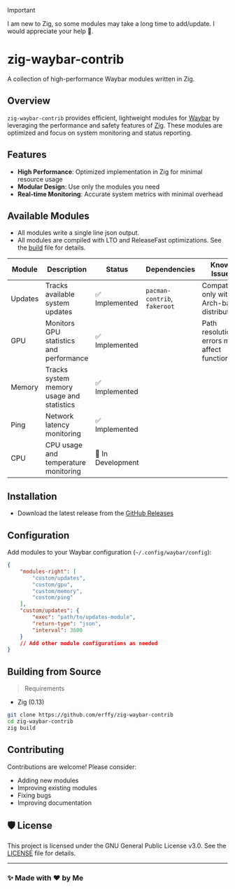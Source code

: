 > [!IMPORTANT]
> I am new to Zig, so some modules may take a long time to add/update. I would appreciate your help 🥰.

# zig-waybar-contrib
A collection of high-performance Waybar modules written in Zig.

## Overview
`zig-waybar-contrib` provides efficient, lightweight modules for [Waybar](https://github.com/Alexays/Waybar) by leveraging the performance and safety features of [Zig](https://ziglang.org/). These modules are optimized and focus on system monitoring and status reporting.

## Features
- **High Performance**: Optimized implementation in Zig for minimal resource usage
- **Modular Design**: Use only the modules you need
- **Real-time Monitoring**: Accurate system metrics with minimal overhead

## Available Modules
- All modules write a single line json output.
- All modules are compiled with LTO and ReleaseFast optimizations. See the [build](./build.zig) file for details.

| Module  | Description                               | Status                          | Dependencies                  | Known Issues                                    | Supports               |
|---------|-------------------------------------------|---------------------------------|-------------------------------|-------------------------------------------------|------------------------|
| Updates | Tracks available system updates           | ✅ Implemented                  | `pacman-contrib`, `fakeroot`  | Compatible only with Arch-based distributions   |                        |
| GPU     | Monitors GPU statistics and performance   | ✅ Implemented                  |                               | Path resolution errors may affect functionality | AMD GPUs (RX series)   |
| Memory  | Tracks system memory usage and statistics | ✅ Implemented                  |                               |                                                 |                        |
| Ping    | Network latency monitoring                | ✅ Implemented                  |                               |                                                 |                        |
| CPU     | CPU usage and temperature monitoring      | 🚧 In Development               |                               |                                                 |                        |

## Installation
- Download the latest release from the [GitHub Releases](https://github.com/erffy/zig-waybar-contrib/releases)

## Configuration

Add modules to your Waybar configuration (`~/.config/waybar/config`):

```json
{
    "modules-right": [
        "custom/updates",
        "custom/gpu",
        "custom/memory",
        "custom/ping"
    ],
    "custom/updates": {
        "exec": "path/to/updates-module",
        "return-type": "json",
        "interval": 3600
    }
    // Add other module configurations as needed
}
```

## Building from Source
> Requirements
- Zig (0.13)

```bash
git clone https://github.com/erffy/zig-waybar-contrib
cd zig-waybar-contrib
zig build
```

## Contributing

Contributions are welcome! Please consider:
- Adding new modules
- Improving existing modules
- Fixing bugs
- Improving documentation

## 🛡️ License

This project is licensed under the GNU General Public License v3.0. See the [LICENSE](./LICENSE) file for details.

---

### ✨ Made with ❤️ by Me
